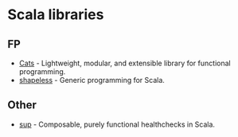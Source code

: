 # Scala libraries

## FP

- [Cats](https://github.com/typelevel/cats) - Lightweight, modular, and extensible library for functional programming.
- [shapeless](https://github.com/milessabin/shapeless) - Generic programming for Scala.

## Other

- [sup](https://github.com/kubukoz/sup) - Composable, purely functional healthchecks in Scala.
